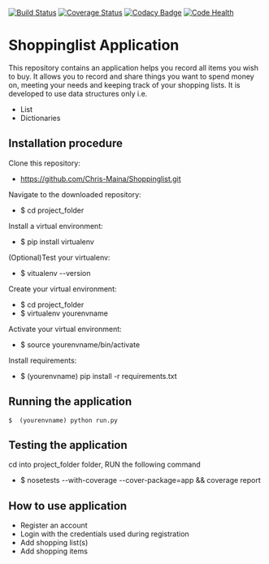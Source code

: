 [![Build Status](https://travis-ci.org/Chris-Maina/Shoppinglist.svg?branch=develop)](https://travis-ci.org/Chris-Maina/Shoppinglist)     [![Coverage Status](https://coveralls.io/repos/github/Chris-Maina/Shoppinglist/badge.svg)](https://coveralls.io/github/Chris-Maina/Shoppinglist)  [![Codacy Badge](https://api.codacy.com/project/badge/Grade/b56fc12f98e546138ca01a8775e9aec1)](https://www.codacy.com/app/Chris-Maina/Shoppinglist?utm_source=github.com&amp;utm_medium=referral&amp;utm_content=Chris-Maina/Shoppinglist&amp;utm_campaign=Badge_Grade)  [![Code Health](https://landscape.io/github/Chris-Maina/Shoppinglist/develop/landscape.svg?style=flat)](https://landscape.io/github/Chris-Maina/Shoppinglist/develop)

# Shoppinglist Application
This repository contains an application helps you record all items you wish to buy. It allows you to record and share things you want to spend money on, meeting your needs and keeping track of your shopping lists. It is 
developed to use data structures only i.e. 
  
  * List
  * Dictionaries
  ## Installation procedure
 Clone this repository:
   * https://github.com/Chris-Maina/Shoppinglist.git
   
 Navigate to the downloaded repository:
   * $ cd project_folder
   
 Install a virtual environment: 
   * $ pip install virtualenv
   
 (Optional)Test your virtualenv:
   * $ vitualenv --version
   
 Create your virtual environment:
   * $ cd project_folder
   * $ virtualenv yourenvname
   
 Activate your virtual environment:
   * $ source yourenvname/bin/activate
   
 Install requirements:
   * $ (yourenvname) pip install -r requirements.txt
    
## Running the application
    $  (yourenvname) python run.py
    
## Testing the application
cd into project_folder folder, RUN the following command
   * $ nosetests --with-coverage --cover-package=app && coverage report

## How to use application
* Register an account
* Login with the credentials used during registration
* Add shopping list(s)
* Add shopping items
